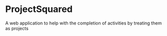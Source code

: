 # ProjectSquared
A web application to help with the completion of activities by treating them as projects

